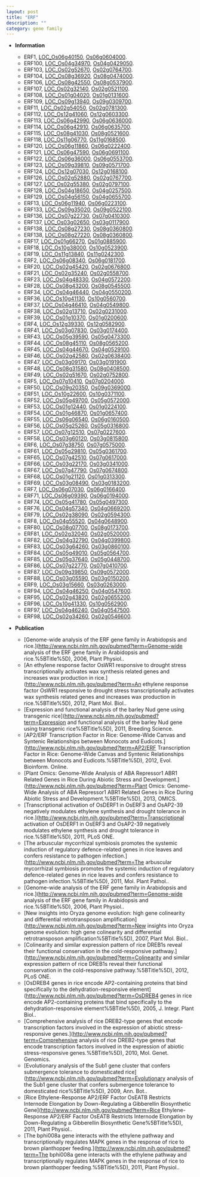 ```yaml
---
layout: post
title: "ERF"
description: ""
category: gene family
---
```


* **Information**  
    + ERF1, [LOC_Os06g40150](http://rice.uga.edu/cgi-bin/ORF_infopage.cgi?orf=LOC_Os06g40150), [Os06g0604000](https://rapdb.dna.affrc.go.jp/locus/?name=Os06g0604000).
    + ERF100, [LOC_Os04g34970](http://rice.uga.edu/cgi-bin/ORF_infopage.cgi?orf=LOC_Os04g34970), [Os04g0429050](https://rapdb.dna.affrc.go.jp/locus/?name=Os04g0429050).
    + ERF103, [LOC_Os02g52670](http://rice.uga.edu/cgi-bin/ORF_infopage.cgi?orf=LOC_Os02g52670), [Os02g0764700](https://rapdb.dna.affrc.go.jp/locus/?name=Os02g0764700).
    + ERF104, [LOC_Os08g36920](http://rice.uga.edu/cgi-bin/ORF_infopage.cgi?orf=LOC_Os08g36920), [Os08g0474000](https://rapdb.dna.affrc.go.jp/locus/?name=Os08g0474000).
    + ERF106, [LOC_Os08g42550](http://rice.uga.edu/cgi-bin/ORF_infopage.cgi?orf=LOC_Os08g42550), [Os08g0537900](https://rapdb.dna.affrc.go.jp/locus/?name=Os08g0537900).
    + ERF107, [LOC_Os02g32140](http://rice.uga.edu/cgi-bin/ORF_infopage.cgi?orf=LOC_Os02g32140), [Os02g0521100](https://rapdb.dna.affrc.go.jp/locus/?name=Os02g0521100).
    + ERF108, [LOC_Os01g04020](http://rice.uga.edu/cgi-bin/ORF_infopage.cgi?orf=LOC_Os01g04020), [Os01g0131600](https://rapdb.dna.affrc.go.jp/locus/?name=Os01g0131600).
    + ERF109, [LOC_Os09g13940](http://rice.uga.edu/cgi-bin/ORF_infopage.cgi?orf=LOC_Os09g13940), [Os09g0309700](https://rapdb.dna.affrc.go.jp/locus/?name=Os09g0309700).
    + ERF11, [LOC_Os02g54050](http://rice.uga.edu/cgi-bin/ORF_infopage.cgi?orf=LOC_Os02g54050), [Os02g0781300](https://rapdb.dna.affrc.go.jp/locus/?name=Os02g0781300).
    + ERF112, [LOC_Os12g41060](http://rice.uga.edu/cgi-bin/ORF_infopage.cgi?orf=LOC_Os12g41060), [Os12g0603300](https://rapdb.dna.affrc.go.jp/locus/?name=Os12g0603300).
    + ERF113, [LOC_Os06g42990](http://rice.uga.edu/cgi-bin/ORF_infopage.cgi?orf=LOC_Os06g42990), [Os06g0636000](https://rapdb.dna.affrc.go.jp/locus/?name=Os06g0636000).
    + ERF114, [LOC_Os06g42910](http://rice.uga.edu/cgi-bin/ORF_infopage.cgi?orf=LOC_Os06g42910), [Os06g0635700](https://rapdb.dna.affrc.go.jp/locus/?name=Os06g0635700).
    + ERF115, [LOC_Os08g41030](http://rice.uga.edu/cgi-bin/ORF_infopage.cgi?orf=LOC_Os08g41030), [Os08g0521600](https://rapdb.dna.affrc.go.jp/locus/?name=Os08g0521600).
    + ERF118, [LOC_Os11g06770](http://rice.uga.edu/cgi-bin/ORF_infopage.cgi?orf=LOC_Os11g06770), [Os11g0168500](https://rapdb.dna.affrc.go.jp/locus/?name=Os11g0168500).
    + ERF120, [LOC_Os06g11860](http://rice.uga.edu/cgi-bin/ORF_infopage.cgi?orf=LOC_Os06g11860), [Os06g0222400](https://rapdb.dna.affrc.go.jp/locus/?name=Os06g0222400).
    + ERF121, [LOC_Os06g47590](http://rice.uga.edu/cgi-bin/ORF_infopage.cgi?orf=LOC_Os06g47590), [Os06g0691100](https://rapdb.dna.affrc.go.jp/locus/?name=Os06g0691100).
    + ERF122, [LOC_Os06g36000](http://rice.uga.edu/cgi-bin/ORF_infopage.cgi?orf=LOC_Os06g36000), [Os06g0553700](https://rapdb.dna.affrc.go.jp/locus/?name=Os06g0553700).
    + ERF123, [LOC_Os09g39810](http://rice.uga.edu/cgi-bin/ORF_infopage.cgi?orf=LOC_Os09g39810), [Os09g0571700](https://rapdb.dna.affrc.go.jp/locus/?name=Os09g0571700).
    + ERF124, [LOC_Os12g07030](http://rice.uga.edu/cgi-bin/ORF_infopage.cgi?orf=LOC_Os12g07030), [Os12g0168100](https://rapdb.dna.affrc.go.jp/locus/?name=Os12g0168100).
    + ERF126, [LOC_Os02g52880](http://rice.uga.edu/cgi-bin/ORF_infopage.cgi?orf=LOC_Os02g52880), [Os02g0767700](https://rapdb.dna.affrc.go.jp/locus/?name=Os02g0767700).
    + ERF127, [LOC_Os02g55380](http://rice.uga.edu/cgi-bin/ORF_infopage.cgi?orf=LOC_Os02g55380), [Os02g0797100](https://rapdb.dna.affrc.go.jp/locus/?name=Os02g0797100).
    + ERF128, [LOC_Os04g18650](http://rice.uga.edu/cgi-bin/ORF_infopage.cgi?orf=LOC_Os04g18650), [Os04g0257500](https://rapdb.dna.affrc.go.jp/locus/?name=Os04g0257500).
    + ERF129, [LOC_Os04g56150](http://rice.uga.edu/cgi-bin/ORF_infopage.cgi?orf=LOC_Os04g56150), [Os04g0655700](https://rapdb.dna.affrc.go.jp/locus/?name=Os04g0655700).
    + ERF13, [LOC_Os06g11940](http://rice.uga.edu/cgi-bin/ORF_infopage.cgi?orf=LOC_Os06g11940), [Os06g0223100](https://rapdb.dna.affrc.go.jp/locus/?name=Os06g0223100).
    + ERF133, [LOC_Os09g35020](http://rice.uga.edu/cgi-bin/ORF_infopage.cgi?orf=LOC_Os09g35020), [Os09g0522100](https://rapdb.dna.affrc.go.jp/locus/?name=Os09g0522100).
    + ERF136, [LOC_Os07g22730](http://rice.uga.edu/cgi-bin/ORF_infopage.cgi?orf=LOC_Os07g22730), [Os07g0410300](https://rapdb.dna.affrc.go.jp/locus/?name=Os07g0410300).
    + ERF137, [LOC_Os03g02650](http://rice.uga.edu/cgi-bin/ORF_infopage.cgi?orf=LOC_Os03g02650), [Os03g0117900](https://rapdb.dna.affrc.go.jp/locus/?name=Os03g0117900).
    + ERF138, [LOC_Os08g27230](http://rice.uga.edu/cgi-bin/ORF_infopage.cgi?orf=LOC_Os08g27230), [Os08g0360800](https://rapdb.dna.affrc.go.jp/locus/?name=Os08g0360800).
    + ERF138, [LOC_Os08g27220](http://rice.uga.edu/cgi-bin/ORF_infopage.cgi?orf=LOC_Os08g27220), [Os08g0360800](https://rapdb.dna.affrc.go.jp/locus/?name=Os08g0360800).
    + ERF17, [LOC_Os01g66270](http://rice.uga.edu/cgi-bin/ORF_infopage.cgi?orf=LOC_Os01g66270), [Os01g0885900](https://rapdb.dna.affrc.go.jp/locus/?name=Os01g0885900).
    + ERF18, [LOC_Os10g38000](http://rice.uga.edu/cgi-bin/ORF_infopage.cgi?orf=LOC_Os10g38000), [Os10g0523900](https://rapdb.dna.affrc.go.jp/locus/?name=Os10g0523900).
    + ERF19, [LOC_Os11g13840](http://rice.uga.edu/cgi-bin/ORF_infopage.cgi?orf=LOC_Os11g13840), [Os11g0242300](https://rapdb.dna.affrc.go.jp/locus/?name=Os11g0242300).
    + ERF2, [LOC_Os06g08340](http://rice.uga.edu/cgi-bin/ORF_infopage.cgi?orf=LOC_Os06g08340), [Os06g0181700](https://rapdb.dna.affrc.go.jp/locus/?name=Os06g0181700).
    + ERF20, [LOC_Os02g45420](http://rice.uga.edu/cgi-bin/ORF_infopage.cgi?orf=LOC_Os02g45420), [Os02g0676800](https://rapdb.dna.affrc.go.jp/locus/?name=Os02g0676800).
    + ERF21, [LOC_Os02g35240](http://rice.uga.edu/cgi-bin/ORF_infopage.cgi?orf=LOC_Os02g35240), [Os02g0558700](https://rapdb.dna.affrc.go.jp/locus/?name=Os02g0558700).
    + ERF23, [LOC_Os04g48330](http://rice.uga.edu/cgi-bin/ORF_infopage.cgi?orf=LOC_Os04g48330), [Os04g0572200](https://rapdb.dna.affrc.go.jp/locus/?name=Os04g0572200).
    + ERF28, [LOC_Os08g43200](http://rice.uga.edu/cgi-bin/ORF_infopage.cgi?orf=LOC_Os08g43200), [Os08g0545500](https://rapdb.dna.affrc.go.jp/locus/?name=Os08g0545500).
    + ERF34, [LOC_Os04g46440](http://rice.uga.edu/cgi-bin/ORF_infopage.cgi?orf=LOC_Os04g46440), [Os04g0550200](https://rapdb.dna.affrc.go.jp/locus/?name=Os04g0550200).
    + ERF36, [LOC_Os10g41130](http://rice.uga.edu/cgi-bin/ORF_infopage.cgi?orf=LOC_Os10g41130), [Os10g0560700](https://rapdb.dna.affrc.go.jp/locus/?name=Os10g0560700).
    + ERF37, [LOC_Os04g46410](http://rice.uga.edu/cgi-bin/ORF_infopage.cgi?orf=LOC_Os04g46410), [Os04g0549800](https://rapdb.dna.affrc.go.jp/locus/?name=Os04g0549800).
    + ERF38, [LOC_Os02g13710](http://rice.uga.edu/cgi-bin/ORF_infopage.cgi?orf=LOC_Os02g13710), [Os02g0231000](https://rapdb.dna.affrc.go.jp/locus/?name=Os02g0231000).
    + ERF39, [LOC_Os01g10370](http://rice.uga.edu/cgi-bin/ORF_infopage.cgi?orf=LOC_Os01g10370), [Os01g0200600](https://rapdb.dna.affrc.go.jp/locus/?name=Os01g0200600).
    + ERF4, [LOC_Os12g39330](http://rice.uga.edu/cgi-bin/ORF_infopage.cgi?orf=LOC_Os12g39330), [Os12g0582900](https://rapdb.dna.affrc.go.jp/locus/?name=Os12g0582900).
    + ERF41, [LOC_Os03g07830](http://rice.uga.edu/cgi-bin/ORF_infopage.cgi?orf=LOC_Os03g07830), [Os03g0174400](https://rapdb.dna.affrc.go.jp/locus/?name=Os03g0174400).
    + ERF43, [LOC_Os05g39590](http://rice.uga.edu/cgi-bin/ORF_infopage.cgi?orf=LOC_Os05g39590), [Os05g0473300](https://rapdb.dna.affrc.go.jp/locus/?name=Os05g0473300).
    + ERF44, [LOC_Os08g45110](http://rice.uga.edu/cgi-bin/ORF_infopage.cgi?orf=LOC_Os08g45110), [Os08g0565200](https://rapdb.dna.affrc.go.jp/locus/?name=Os08g0565200).
    + ERF45, [LOC_Os04g44670](http://rice.uga.edu/cgi-bin/ORF_infopage.cgi?orf=LOC_Os04g44670), [Os04g0529100](https://rapdb.dna.affrc.go.jp/locus/?name=Os04g0529100).
    + ERF46, [LOC_Os02g42580](http://rice.uga.edu/cgi-bin/ORF_infopage.cgi?orf=LOC_Os02g42580), [Os02g0638400](https://rapdb.dna.affrc.go.jp/locus/?name=Os02g0638400).
    + ERF47, [LOC_Os03g09170](http://rice.uga.edu/cgi-bin/ORF_infopage.cgi?orf=LOC_Os03g09170), [Os03g0191900](https://rapdb.dna.affrc.go.jp/locus/?name=Os03g0191900).
    + ERF48, [LOC_Os08g31580](http://rice.uga.edu/cgi-bin/ORF_infopage.cgi?orf=LOC_Os08g31580), [Os08g0408500](https://rapdb.dna.affrc.go.jp/locus/?name=Os08g0408500).
    + ERF49, [LOC_Os02g51670](http://rice.uga.edu/cgi-bin/ORF_infopage.cgi?orf=LOC_Os02g51670), [Os02g0752800](https://rapdb.dna.affrc.go.jp/locus/?name=Os02g0752800).
    + ERF5, [LOC_Os07g10410](http://rice.uga.edu/cgi-bin/ORF_infopage.cgi?orf=LOC_Os07g10410), [Os07g0204000](https://rapdb.dna.affrc.go.jp/locus/?name=Os07g0204000).
    + ERF50, [LOC_Os09g20350](http://rice.uga.edu/cgi-bin/ORF_infopage.cgi?orf=LOC_Os09g20350), [Os09g0369000](https://rapdb.dna.affrc.go.jp/locus/?name=Os09g0369000).
    + ERF51, [LOC_Os10g22600](http://rice.uga.edu/cgi-bin/ORF_infopage.cgi?orf=LOC_Os10g22600), [Os10g0371100](https://rapdb.dna.affrc.go.jp/locus/?name=Os10g0371100).
    + ERF52, [LOC_Os05g49700](http://rice.uga.edu/cgi-bin/ORF_infopage.cgi?orf=LOC_Os05g49700), [Os05g0572000](https://rapdb.dna.affrc.go.jp/locus/?name=Os05g0572000).
    + ERF53, [LOC_Os01g12440](http://rice.uga.edu/cgi-bin/ORF_infopage.cgi?orf=LOC_Os01g12440), [Os01g0224100](https://rapdb.dna.affrc.go.jp/locus/?name=Os01g0224100).
    + ERF54, [LOC_Os01g46870](http://rice.uga.edu/cgi-bin/ORF_infopage.cgi?orf=LOC_Os01g46870), [Os01g0657400](https://rapdb.dna.affrc.go.jp/locus/?name=Os01g0657400).
    + ERF55, [LOC_Os06g06540](http://rice.uga.edu/cgi-bin/ORF_infopage.cgi?orf=LOC_Os06g06540), [Os06g0160500](https://rapdb.dna.affrc.go.jp/locus/?name=Os06g0160500).
    + ERF56, [LOC_Os05g25260](http://rice.uga.edu/cgi-bin/ORF_infopage.cgi?orf=LOC_Os05g25260), [Os05g0316800](https://rapdb.dna.affrc.go.jp/locus/?name=Os05g0316800).
    + ERF57, [LOC_Os07g12510](http://rice.uga.edu/cgi-bin/ORF_infopage.cgi?orf=LOC_Os07g12510), [Os07g0227600](https://rapdb.dna.affrc.go.jp/locus/?name=Os07g0227600).
    + ERF58, [LOC_Os03g60120](http://rice.uga.edu/cgi-bin/ORF_infopage.cgi?orf=LOC_Os03g60120), [Os03g0815800](https://rapdb.dna.affrc.go.jp/locus/?name=Os03g0815800).
    + ERF6, [LOC_Os07g38750](http://rice.uga.edu/cgi-bin/ORF_infopage.cgi?orf=LOC_Os07g38750), [Os07g0575000](https://rapdb.dna.affrc.go.jp/locus/?name=Os07g0575000).
    + ERF61, [LOC_Os05g29810](http://rice.uga.edu/cgi-bin/ORF_infopage.cgi?orf=LOC_Os05g29810), [Os05g0361700](https://rapdb.dna.affrc.go.jp/locus/?name=Os05g0361700).
    + ERF65, [LOC_Os07g42510](http://rice.uga.edu/cgi-bin/ORF_infopage.cgi?orf=LOC_Os07g42510), [Os07g0617000](https://rapdb.dna.affrc.go.jp/locus/?name=Os07g0617000).
    + ERF66, [LOC_Os03g22170](http://rice.uga.edu/cgi-bin/ORF_infopage.cgi?orf=LOC_Os03g22170), [Os03g0341000](https://rapdb.dna.affrc.go.jp/locus/?name=Os03g0341000).
    + ERF67, [LOC_Os07g47790](http://rice.uga.edu/cgi-bin/ORF_infopage.cgi?orf=LOC_Os07g47790), [Os07g0674800](https://rapdb.dna.affrc.go.jp/locus/?name=Os07g0674800).
    + ERF68, [LOC_Os01g21120](http://rice.uga.edu/cgi-bin/ORF_infopage.cgi?orf=LOC_Os01g21120), [Os01g0313300](https://rapdb.dna.affrc.go.jp/locus/?name=Os01g0313300).
    + ERF69, [LOC_Os03g08490](http://rice.uga.edu/cgi-bin/ORF_infopage.cgi?orf=LOC_Os03g08490), [Os03g0183200](https://rapdb.dna.affrc.go.jp/locus/?name=Os03g0183200).
    + ERF7, [LOC_Os06g07030](http://rice.uga.edu/cgi-bin/ORF_infopage.cgi?orf=LOC_Os06g07030), [Os06g0166400](https://rapdb.dna.affrc.go.jp/locus/?name=Os06g0166400).
    + ERF71, [LOC_Os06g09390](http://rice.uga.edu/cgi-bin/ORF_infopage.cgi?orf=LOC_Os06g09390), [Os06g0194000](https://rapdb.dna.affrc.go.jp/locus/?name=Os06g0194000).
    + ERF74, [LOC_Os05g41780](http://rice.uga.edu/cgi-bin/ORF_infopage.cgi?orf=LOC_Os05g41780), [Os05g0497300](https://rapdb.dna.affrc.go.jp/locus/?name=Os05g0497300).
    + ERF76, [LOC_Os04g57340](http://rice.uga.edu/cgi-bin/ORF_infopage.cgi?orf=LOC_Os04g57340), [Os04g0669200](https://rapdb.dna.affrc.go.jp/locus/?name=Os04g0669200).
    + ERF79, [LOC_Os02g38090](http://rice.uga.edu/cgi-bin/ORF_infopage.cgi?orf=LOC_Os02g38090), [Os02g0594300](https://rapdb.dna.affrc.go.jp/locus/?name=Os02g0594300).
    + ERF8, [LOC_Os04g55520](http://rice.uga.edu/cgi-bin/ORF_infopage.cgi?orf=LOC_Os04g55520), [Os04g0648900](https://rapdb.dna.affrc.go.jp/locus/?name=Os04g0648900).
    + ERF80, [LOC_Os08g07700](http://rice.uga.edu/cgi-bin/ORF_infopage.cgi?orf=LOC_Os08g07700), [Os08g0173700](https://rapdb.dna.affrc.go.jp/locus/?name=Os08g0173700).
    + ERF81, [LOC_Os02g32040](http://rice.uga.edu/cgi-bin/ORF_infopage.cgi?orf=LOC_Os02g32040), [Os02g0520000](https://rapdb.dna.affrc.go.jp/locus/?name=Os02g0520000).
    + ERF82, [LOC_Os04g32790](http://rice.uga.edu/cgi-bin/ORF_infopage.cgi?orf=LOC_Os04g32790), [Os04g0399800](https://rapdb.dna.affrc.go.jp/locus/?name=Os04g0399800).
    + ERF83, [LOC_Os03g64260](http://rice.uga.edu/cgi-bin/ORF_infopage.cgi?orf=LOC_Os03g64260), [Os03g0860100](https://rapdb.dna.affrc.go.jp/locus/?name=Os03g0860100).
    + ERF84, [LOC_Os05g49010](http://rice.uga.edu/cgi-bin/ORF_infopage.cgi?orf=LOC_Os05g49010), [Os05g0564700](https://rapdb.dna.affrc.go.jp/locus/?name=Os05g0564700).
    + ERF85, [LOC_Os05g37640](http://rice.uga.edu/cgi-bin/ORF_infopage.cgi?orf=LOC_Os05g37640), [Os05g0448700](https://rapdb.dna.affrc.go.jp/locus/?name=Os05g0448700).
    + ERF86, [LOC_Os07g22770](http://rice.uga.edu/cgi-bin/ORF_infopage.cgi?orf=LOC_Os07g22770), [Os07g0410700](https://rapdb.dna.affrc.go.jp/locus/?name=Os07g0410700).
    + ERF87, [LOC_Os09g39850](http://rice.uga.edu/cgi-bin/ORF_infopage.cgi?orf=LOC_Os09g39850), [Os09g0572000](https://rapdb.dna.affrc.go.jp/locus/?name=Os09g0572000).
    + ERF88, [LOC_Os03g05590](http://rice.uga.edu/cgi-bin/ORF_infopage.cgi?orf=LOC_Os03g05590), [Os03g0150200](https://rapdb.dna.affrc.go.jp/locus/?name=Os03g0150200).
    + ERF9, [LOC_Os03g15660](http://rice.uga.edu/cgi-bin/ORF_infopage.cgi?orf=LOC_Os03g15660), [Os03g0263000](https://rapdb.dna.affrc.go.jp/locus/?name=Os03g0263000).
    + ERF94, [LOC_Os04g46250](http://rice.uga.edu/cgi-bin/ORF_infopage.cgi?orf=LOC_Os04g46250), [Os04g0547600](https://rapdb.dna.affrc.go.jp/locus/?name=Os04g0547600).
    + ERF95, [LOC_Os02g43820](http://rice.uga.edu/cgi-bin/ORF_infopage.cgi?orf=LOC_Os02g43820), [Os02g0655200](https://rapdb.dna.affrc.go.jp/locus/?name=Os02g0655200).
    + ERF96, [LOC_Os10g41330](http://rice.uga.edu/cgi-bin/ORF_infopage.cgi?orf=LOC_Os10g41330), [Os10g0562900](https://rapdb.dna.affrc.go.jp/locus/?name=Os10g0562900).
    + ERF97, [LOC_Os04g46240](http://rice.uga.edu/cgi-bin/ORF_infopage.cgi?orf=LOC_Os04g46240), [Os04g0547500](https://rapdb.dna.affrc.go.jp/locus/?name=Os04g0547500).
    + ERF98, [LOC_Os02g34260](http://rice.uga.edu/cgi-bin/ORF_infopage.cgi?orf=LOC_Os02g34260), [Os02g0546600](https://rapdb.dna.affrc.go.jp/locus/?name=Os02g0546600).

* **Publication**  
    + [Genome-wide analysis of the ERF gene family in Arabidopsis and rice.](http://www.ncbi.nlm.nih.gov/pubmed?term=Genome-wide analysis of the ERF gene family in Arabidopsis and rice.%5BTitle%5D), 2006, Plant Physiol..
    + [An ethylene response factor OsWR1 responsive to drought stress transcriptionally activates wax synthesis related genes and increases wax production in rice.](http://www.ncbi.nlm.nih.gov/pubmed?term=An ethylene response factor OsWR1 responsive to drought stress transcriptionally activates wax synthesis related genes and increases wax production in rice.%5BTitle%5D), 2012, Plant Mol. Biol..
    + [Expression and functional analysis of the barley Nud gene using transgenic rice](http://www.ncbi.nlm.nih.gov/pubmed?term=Expression and functional analysis of the barley Nud gene using transgenic rice%5BTitle%5D), 2011, Breeding Science.
    + [AP2/ERF Transcription Factor in Rice: Genome-Wide Canvas and Syntenic Relationships between Monocots and Eudicots.](http://www.ncbi.nlm.nih.gov/pubmed?term=AP2/ERF Transcription Factor in Rice: Genome-Wide Canvas and Syntenic Relationships between Monocots and Eudicots.%5BTitle%5D), 2012, Evol. Bioinform. Online.
    + [Plant Omics: Genome-Wide Analysis of ABA Repressor1 ABR1 Related Genes in Rice During Abiotic Stress and Development.](http://www.ncbi.nlm.nih.gov/pubmed?term=Plant Omics: Genome-Wide Analysis of ABA Repressor1 ABR1 Related Genes in Rice During Abiotic Stress and Development.%5BTitle%5D), 2013, OMICS.
    + [Transcriptional activation of OsDERF1 in OsERF3 and OsAP2-39 negatively modulates ethylene synthesis and drought tolerance in rice.](http://www.ncbi.nlm.nih.gov/pubmed?term=Transcriptional activation of OsDERF1 in OsERF3 and OsAP2-39 negatively modulates ethylene synthesis and drought tolerance in rice.%5BTitle%5D), 2011, PLoS ONE.
    + [The arbuscular mycorrhizal symbiosis promotes the systemic induction of regulatory defence-related genes in rice leaves and confers resistance to pathogen infection.](http://www.ncbi.nlm.nih.gov/pubmed?term=The arbuscular mycorrhizal symbiosis promotes the systemic induction of regulatory defence-related genes in rice leaves and confers resistance to pathogen infection.%5BTitle%5D), 2011, Mol. Plant Pathol..
    + [Genome-wide analysis of the ERF gene family in Arabidopsis and rice.](http://www.ncbi.nlm.nih.gov/pubmed?term=Genome-wide analysis of the ERF gene family in Arabidopsis and rice.%5BTitle%5D), 2006, Plant Physiol..
    + [New insights into Oryza genome evolution: high gene colinearity and differential retrotransposon amplification](http://www.ncbi.nlm.nih.gov/pubmed?term=New insights into Oryza genome evolution: high gene colinearity and differential retrotransposon amplification%5BTitle%5D), 2007, Plant Mol. Biol..
    + [Colinearity and similar expression pattern of rice DREB1s reveal their functional conservation in the cold-responsive pathway.](http://www.ncbi.nlm.nih.gov/pubmed?term=Colinearity and similar expression pattern of rice DREB1s reveal their functional conservation in the cold-responsive pathway.%5BTitle%5D), 2012, PLoS ONE.
    + [OsDREB4 genes in rice encode AP2-containing proteins that bind specifically to the dehydration-responsive element](http://www.ncbi.nlm.nih.gov/pubmed?term=OsDREB4 genes in rice encode AP2-containing proteins that bind specifically to the dehydration-responsive element%5BTitle%5D), 2005, J. Integr. Plant Biol..
    + [Comprehensive analysis of rice DREB2-type genes that encode transcription factors involved in the expression of abiotic stress-responsive genes.](http://www.ncbi.nlm.nih.gov/pubmed?term=Comprehensive analysis of rice DREB2-type genes that encode transcription factors involved in the expression of abiotic stress-responsive genes.%5BTitle%5D), 2010, Mol. Genet. Genomics.
    + [Evolutionary analysis of the Sub1 gene cluster that confers submergence tolerance to domesticated rice](http://www.ncbi.nlm.nih.gov/pubmed?term=Evolutionary analysis of the Sub1 gene cluster that confers submergence tolerance to domesticated rice%5BTitle%5D), 2009, Ann. Bot..
    + [Rice Ethylene-Response AP2/ERF Factor OsEATB Restricts Internode Elongation by Down-Regulating a Gibberellin Biosynthetic Gene](http://www.ncbi.nlm.nih.gov/pubmed?term=Rice Ethylene-Response AP2/ERF Factor OsEATB Restricts Internode Elongation by Down-Regulating a Gibberellin Biosynthetic Gene%5BTitle%5D), 2011, Plant Physiol..
    + [The bphi008a gene interacts with the ethylene pathway and transcriptionally regulates MAPK genes in the response of rice to brown planthopper feeding.](http://www.ncbi.nlm.nih.gov/pubmed?term=The bphi008a gene interacts with the ethylene pathway and transcriptionally regulates MAPK genes in the response of rice to brown planthopper feeding.%5BTitle%5D), 2011, Plant Physiol..


